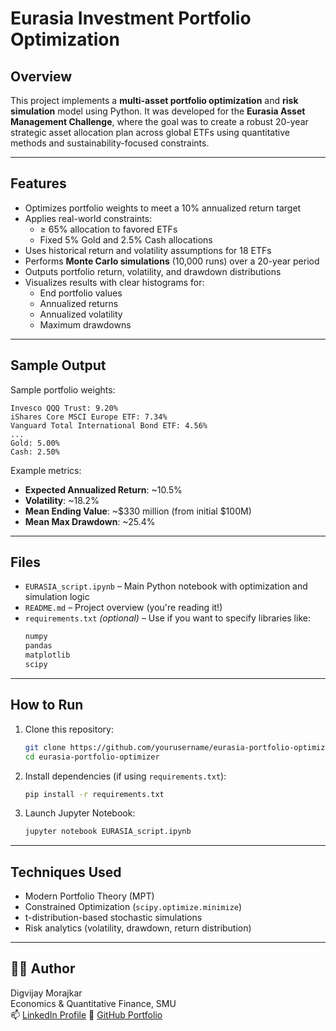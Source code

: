 # Eurasia Investment Portfolio Optimization

## Overview
This project implements a **multi-asset portfolio optimization** and **risk simulation** model using Python. It was developed for the **Eurasia Asset Management Challenge**, where the goal was to create a robust 20-year strategic asset allocation plan across global ETFs using quantitative methods and sustainability-focused constraints.

---

## Features
- Optimizes portfolio weights to meet a 10% annualized return target  
- Applies real-world constraints:  
  - ≥ 65% allocation to favored ETFs  
  - Fixed 5% Gold and 2.5% Cash allocations  
- Uses historical return and volatility assumptions for 18 ETFs  
- Performs **Monte Carlo simulations** (10,000 runs) over a 20-year period  
- Outputs portfolio return, volatility, and drawdown distributions  
- Visualizes results with clear histograms for:
  - End portfolio values  
  - Annualized returns  
  - Annualized volatility  
  - Maximum drawdowns  

---

## Sample Output
Sample portfolio weights:
```
Invesco QQQ Trust: 9.20%
iShares Core MSCI Europe ETF: 7.34%
Vanguard Total International Bond ETF: 4.56%
...
Gold: 5.00%
Cash: 2.50%
```

Example metrics:
- **Expected Annualized Return**: ~10.5%  
- **Volatility**: ~18.2%  
- **Mean Ending Value**: ~$330 million (from initial $100M)  
- **Mean Max Drawdown**: ~25.4%

---

## Files
- `EURASIA_script.ipynb` – Main Python notebook with optimization and simulation logic
- `README.md` – Project overview (you're reading it!)
- `requirements.txt` *(optional)* – Use if you want to specify libraries like:
  ```txt
  numpy
  pandas
  matplotlib
  scipy
  ```

---

## How to Run
1. Clone this repository:
   ```bash
   git clone https://github.com/yourusername/eurasia-portfolio-optimizer.git
   cd eurasia-portfolio-optimizer
   ```

2. Install dependencies (if using `requirements.txt`):
   ```bash
   pip install -r requirements.txt
   ```

3. Launch Jupyter Notebook:
   ```bash
   jupyter notebook EURASIA_script.ipynb
   ```

---

## Techniques Used
- Modern Portfolio Theory (MPT)  
- Constrained Optimization (`scipy.optimize.minimize`)  
- t-distribution-based stochastic simulations  
- Risk analytics (volatility, drawdown, return distribution)

---

## 🧑‍💻 Author
Digvijay Morajkar  
Economics & Quantitative Finance, SMU  
📫 [LinkedIn Profile](www.linkedin.com/in/digvijay-morajkar)
📁 [GitHub Portfolio](https://github.com/digivjay2000-code)
